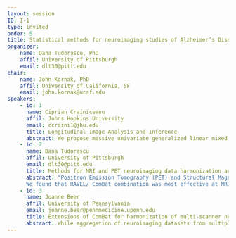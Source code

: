```yaml
---
layout: session
ID: I-1
type: invited
order: 5
title: Statistical methods for neuroimaging studies of Alzheimer’s Disease
organizer:
    name: Dana Tudorascu, PhD
    affil: University of Pittsburgh
    email: dlt30@pitt.edu
chair:
    name: John Kornak, PhD
    affil: University of California, SF
    email: john.kornak@ucsf.edu
speakers:
    - id: 1
      name: Ciprian Crainiceanu
      affil: Johns Hopkins University
      email: ccraini1@jhu.edu
      title: Longitudinal Image Analysis and Inference
      abstract: We propose massive univariate generalized linear mixed effects models for studies that collect images at multiple visit. Joint inference for fixed effects is conducted using bootstrap of study participants while for random effects we use leave-one-in bootstrap. For conducting inference and sample size calculation we propose to use the upstrap, which samples with replacement either more or fewer samples than the original sample size.
    - id: 2
      name: Dana Tudorascu
      affil: University of Pittsburgh
      email: dlt30@pitt.edu
      title: Methods for MRI and PET neuroimaging data harmonization across different scanners in Alzheimer Disease.
      abstract: "Positron Emission Tomography (PET) and Structural Magnetic Resonance Imaging (MRI) are two imaging modalities that are frequently used in studies of Alzheimer’s Disease (AD).  [11C]Pittsburgh Compound B (PiB) PET standardized uptake value ratio (SUVR), play a crucial role in studying the progression of AD in the elderly, autosomal dominant AD mutation carriers and Down Syndrome populations. Harmonization of these multimodal imaging studies collected at multiple sites presents a challenging problem. The focus of this work was to investigate an intensity normalization method, Removal of Artificial Voxel Effect by Linear regression (RAVEL) (Fortin et al., 2016), followed by a data harmonization technique, ComBat (Fortin et al., 2018). Effects on cortical thickness, MR-based quantification of [11C]PiB SUVR and a neuraradiological study of accuracy of AD related ROI segmentations, were evaluated. <br/>
      We found that RAVEL/ ComBat combination was most effective at MRI harmonization. Large differences observed in effect sizes suggest that combining data from different sites/scanners should be properly addressed."
    - id: 3
      name: Joanne Beer
      affil: University of Pennsylvania
      email: joanne.beer@pennmedicine.upenn.edu
      title: Extensions of ComBat for harmonization of multi-scanner neuroimaging data in an Alzheimer’s Disease Neuroimaging Initiative dataset
      abstract: While aggregation of neuroimaging datasets from multiple sites and scanners presents opportunities for larger sample sizes and increased statistical power, it also presents challenges due to systematic scanner effects. In this talk we present several recent extensions of ComBat (Combatting Batch Effects when Combining Batches), a harmonization method originally developed for genomics and later adapted to cross-sectional neuroimaging data. Specifically, we discuss ComBat extended to linear mixed effects models (longitudinal ComBat), generalized additive (mixed) models (ComBatGA(M)M), and harmonization of covariance (CovBat). Using structural MRI data from 663 participants in the Alzheimer’s Disease Neuroimaging Initiative (ADNI) study, we demonstrate the presence of scanner-related effects on the means, variances, and covariance of cortical thickness measures across brain atlas regions. We discuss situations where ComBat increases statistical power, helps control type I error rate, and yields better classification and prediction performance than unharmonized data.
---
```

